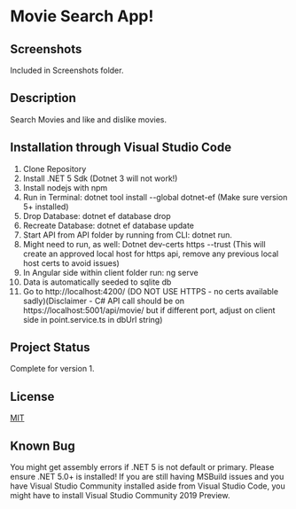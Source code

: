 # Movie Search App!
## Screenshots
 Included in Screenshots folder.

## Description
 Search Movies and like and dislike movies. 

## Installation through Visual Studio Code
 1. Clone Repository
 2. Install .NET 5 Sdk (Dotnet 3 will not work!) 
 3. Install nodejs with npm
 4. Run in Terminal: dotnet tool install --global dotnet-ef (Make sure version 5+ installed)
 5. Drop Database: dotnet ef database drop
 6. Recreate Database: dotnet ef database update
 7. Start API from API folder by running from CLI: dotnet run. 
 8. Might need to run, as well: Dotnet dev-certs https --trust (This will create an approved local host for https api, remove any previous local host certs to avoid issues)
 9. In Angular side within client folder run: ng serve
 10. Data is automatically seeded to sqlite db
 11. Go to http://localhost:4200/ (DO NOT USE HTTPS - no certs available sadly)(Disclaimer - C# API call should be on https://localhost:5001/api/movie/ but if different port, adjust on client side in point.service.ts in dbUrl string)
 
## Project Status
 Complete for version 1.
 
## License
 [MIT](https://choosealicense.com/licenses/mit/)
 
## Known Bug
 You might get assembly errors if .NET 5 is not default or primary. Please ensure .NET 5.0+ is installed! If you are still having MSBuild issues and you have Visual Studio Community installed aside from Visual Studio Code, you might have to install Visual Studio Community 2019 Preview.
